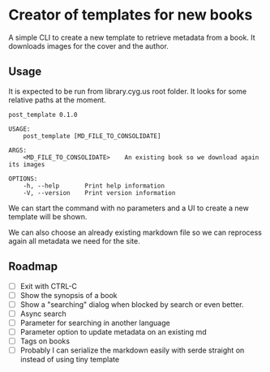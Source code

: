 # Creator of templates for new books

A simple CLI to create a new template to retrieve metadata from a book. It downloads images for the cover and the author.

## Usage

It is expected to be run from library.cyg.us root folder. It looks for some relative paths at the moment.

```shell
post_template 0.1.0

USAGE:
    post_template [MD_FILE_TO_CONSOLIDATE]

ARGS:
    <MD_FILE_TO_CONSOLIDATE>    An existing book so we download again its images

OPTIONS:
    -h, --help       Print help information
    -V, --version    Print version information
```

We can start the command with no parameters and a UI to create a new template will be shown.

We can also choose an already existing markdown file so we can reprocess again all metadata we need for the site.

## Roadmap

* [ ] Exit with CTRL-C
* [ ] Show the synopsis of a book
* [ ] Show a "searching" dialog when blocked by search or even better.
* [ ] Async search
* [ ] Parameter for searching in another language
* [ ] Parameter option to update metadata on an existing md
* [ ] Tags on books
* [ ] Probably I can serialize the markdown easily with serde straight on instead of using tiny template
